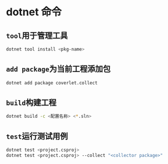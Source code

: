 # dotnet 命令
<p id="68gm52bgJrgTP6ZFzxXLTB">

## `tool`用于管理工具

</p>

<p id="guQGrnu6h8GnUrZaGkFw2s">

```bash
dotnet tool install <pkg-name>
```


</p>

<p id="rQWnRXDrYL9aYAYWDeZzi9">

## `add package`为当前工程添加包

</p>

<p id="3JvfK1AZKSHi72Yk4Fg9Kw">

```bash
dotnet add package coverlet.collect
```


</p>

<p id="2z3SBiF7EEx2aDHs64WFSz">

## `build`构建工程

</p>

<p id="jhbVAs4VZ7FJkNoP1i9P5Z">

```bash
dotnet build -c <配置名称> <*.sln>
```


</p>

<p id="ixzgVhevJtP4MdVYxPuLoD">

## `test`运行测试用例

</p>

<p id="uFb91Uk65U4RRiJyMfYypF">

```Bash
dotnet test <project.csproj>
dotnet test <project.csproj> --collect "<collector package>"
```


</p>
